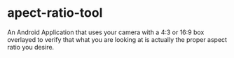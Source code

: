 apect-ratio-tool
================

An Android Application that uses your camera with a 4:3 or 16:9 box overlayed to verify that what you are looking at is actually the proper aspect ratio you desire.
